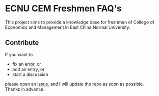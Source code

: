# ECNU CEM Freshmen FAQ's

This project aims to provide a knowledge base for freshmen of College of Economics and Management in East China Normal University.


## Contribute

If you want to

+ fix an error, or
+ add an entry, or
+ start a discussion

please open an [issue][issue], and I will update the repo as soon as possible. Thanks in advance.

  [issue]: https://help.github.com/articles/about-issues/

